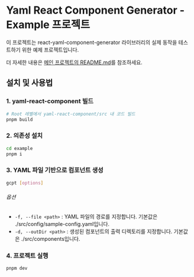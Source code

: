 # Yaml React Component Generator - Example 프로젝트

이 프로젝트는 react-yaml-component-generator 라이브러리의 실제 동작을 테스트하기 위한 예제 프로젝트입니다.   

더 자세한 내용은 [메인 프로젝트의 README.md](https://github.com/younyikim/yaml-react-component)를 참조하세요.

## 설치 및 사용법

### 1. yaml-react-component 빌드

```bash
# Root 레벨에서 yaml-react-component/src 내 코드 빌드
pnpm build
```

### 2. 의존성 설치

```bash
cd example
pnpm i
```

### 3. YAML 파일 기반으로 컴포넌트 생성
```bash
gcpt [options]
```
###### 옵션

- `-f, --file <path>` : YAML 파일의 경로를 지정합니다. 기본값은 ./src/config/sample-config.yaml입니다.
- `-d, --outDir <path>` : 생성된 컴포넌트의 출력 디렉토리를 지정합니다. 기본값은 ./src/components입니다.


### 4. 프로젝트 실행

```bash
pnpm dev
```
